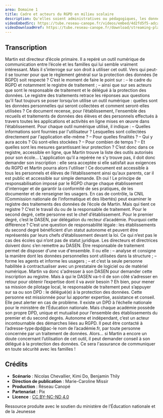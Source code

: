 ```yaml
---
area: Domaine 1
title: Cadre et acteurs du RGPD en milieu scolaire
description: Qu'elles soient administratives ou pédagogiques, les données à caractère personnel des élèves doivent être protégées. Le registre de traitement des données personnelles est un outil central au respect du RGPD en milieu scolaire. Prêt à en savoir plus ?
videoEmbedSrc: https://tube.reseau-canope.fr/videos/embed/4d2fd5f5-adca-4ccb-9208-a4796f68d038
videoDownloadHref: https://tube.reseau-canope.fr/download/streaming-playlists/hls/videos/4d2fd5f5-adca-4ccb-9208-a4796f68d038-1080-fragmented.mp4
---
```


## Transcription

Martin est directeur d’école primaire. Il a repéré un outil numérique de communication entre l’école et les familles qui lui semble vraiment intéressant. Mais il s’interroge sur son droit à utiliser cet outil.
Vers qui peut-il se tourner pour que le règlement général sur la protection des données
(le RGPD) soit respecté ?
C’est le moment de faire le point sur :
– le cadre du RGPD et notamment le registre de traitement ;
– ainsi que sur ses acteurs que sont le responsable de traitement et le délégué à la protection des données.
Le registre des traitements retrace les réponses aux questions qu’il faut toujours se poser lorsqu’on utilise un outil numérique : quelles sont les données personnelles qui seront collectées et comment seront-elles utilisées ?
Ce document recense, pour l’établissement, l'ensemble des recueils et traitements de données des élèves et des personnels effectués à travers toutes les applications et activités en ligne mises en œuvre dans l’établissement.
Pour chaque outil numérique utilisé, il indique :
– Quelles informations sont fournies par l'utilisateur ? Lesquelles sont collectées directement par l'application elle-même ?
– Pour quelles finalités ?
– Qui y aura accès ? Où sont-elles stockées ?
– Pour combien de temps ?
– Et quelles sont les mesures garantissant leur protection ?
C’est donc dans ce registre, accessible en ligne, que Martin trouve la liste des outils autorisés pour son école…
L'application qu'il a repérée ne s'y trouve pas, il doit donc demander son inscription : elle sera acceptée si elle satisfait aux exigences du RGPD et Martin pourra alors l'utiliser !
Ce document est accessible à tous les personnels et élèves de l’établissement ainsi qu’aux parents, car il est public et accessible sur simple demande.
Eh oui ! Le principe de responsabilisation imposé par le RGPD charge chaque établissement d'interroger et de garantir la conformité de ses pratiques, de les documenter et de renseigner les usagers.
En cas de contrôle, la CNIL (Commission nationale de l’informatique et des libertés) peut examiner le registre des traitements des données de l’école de Martin.
Mais qui tient ce registre ? C’est le travail du ou de la responsable de traitement. Pour le second degré, cette personne est le chef d’établissement. Pour le premier degré, c’est le DASEN, par délégation du recteur d’académie.
Pourquoi cette différence ?
C’est une question de responsabilité légale : les établissements du second degré bénéficient d’un statut autonome et peuvent être représentés par leurs chefs d’établissement devant la loi. Ce qui n’est pas le cas des écoles qui n’ont pas de statut juridique. Les directeurs et directrices doivent donc s’en remettre au DASEN.
Être responsable de traitement permet de disposer d'une vue d'ensemble. Il ou elle :
– analyse et consigne la manière dont les données personnelles sont utilisées dans la structure ;
– forme les agents et informe les usagers ;
– et c’est la seule personne habilitée à contractualiser avec un prestataire de logiciel ou de matériel numérique.
Martin va donc s'adresser à son DASEN pour demander cette inscription au registre.
Mais à qui le DASEN va-t-il de son côté s’adresser en retour pour obtenir l’expertise dont il va avoir besoin ?
Eh bien, pour mener sa mission de pilotage local, le responsable de traitement peut s’appuyer sur sa ou son DPD : le délégué(e) à la protection des données. Cette personne est missionnée pour lui apporter expertise, assistance et conseil. Elle peut alerter en cas de problème.
Il existe un DPD à l’échelle nationale pour le ministère de l’Éducation nationale. Mais chaque académie possède son propre DPD, unique et mutualisé pour l’ensemble des établissements du premier et du second degrés.
Autonome et indépendant, c’est un acteur incontournable des démarches liées au RGPD.
Il peut être contacté à l’adresse-type dpd@ac-le nom de l’académie.fr, par toute personne concernée par un traitement de données.
Alors… si Martin a encore un doute concernant l’utilisation de cet outil, il peut demander conseil à son délégué à la protection des données. Ce sera l'assurance de communiquer en toute sécurité avec les familles !

## Crédits

- **Scénario** : Nicolas Chevallier, Kimi Do, Benjamin Thily
- **Direction de publication** : Marie-Caroline Missir
- **Production** : Réseau Canopé
- **Partenariat** : Pix
- **Licence** : [CC BY-NC-ND 4.0](https://creativecommons.org/licenses/by-nc-nd/4.0/deed.fr)

Ressource produite avec le soutien du ministère de l’Éducation nationale et de la Jeunesse
